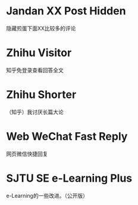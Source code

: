 # Jandan XX Post Hidden #

隐藏煎蛋下面XX比较多的评论

# Zhihu Visitor #

知乎免登录查看回答全文

# Zhihu Shorter #

（知乎）我讨厌长篇大论

# Web WeChat Fast Reply #

网页微信快捷回复

# SJTU SE e-Learning Plus #

e-Learning的一些改进。（公开版）
